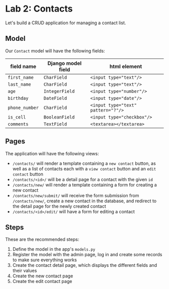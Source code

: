 
# Lab 2: Contacts

Let's build a CRUD application for managing a contact list.

## Model

Our `Contact` model will have the following fields:

| field name | Django model field | html element |
| ----       | --------           | ----------   |
| `first_name` | `CharField` | `<input type="text"/>` |
| `last_name` | `CharField` | `<input type="text"/>` |
| `age` | `IntegerField` | `<input type="number"/>` |
| `birthday` | `DateField` | `<input type="date"/>` |
| `phone_number` | `CharField` | `<input type="text" pattern="?"/>`
| `is_cell` | `BooleanField` | `<input type="checkbox"/>` |
| `comments` | `TextField`| `<textarea></textarea>` |

## Pages

The application will have the following views:

- `/contacts/` will render a template containing a `new contact` button, as well as a list of contacts each with a `view contact` button and an `edit contact` button
- `/contacts/<id>/` will be a detail page for a contact with the given `id`
- `/contacts/new/` will render a template containing a form for creating a new contact
- `/contacts/new/submit/` will receive the form submission from `/contacts/new/`, create a new contact in the database, and redirect to the detail page for the newly created contact
- `/contacts/<id>/edit/` will have a form for editing a contact

## Steps

These are the recommended steps:

1. Define the model in the app's `models.py`
2. Register the model with the admin page, log in and create some records to make sure everything works
3. Create the contact detail page, which displays the different fields and their values
4. Create the new contact page
5. Create the edit contact page

